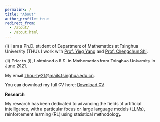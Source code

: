 ```yaml
---
permalink: /
title: "About"
author_profile: true
redirect_from: 
  - /about/
  - /about.html
---
```

(i) I am a Ph.D. student of Department of Mathematics at Tsinghua University (THU). I work with [Prof. Ying Yang](https://www.stat.tsinghua.edu.cn/info/1023/3340.htm) and [Prof. Chengchun Shi](https://callmespring.github.io/).

(ii) Prior to (i), I obtained a B.S. in Mathematics from Tsinghua University in June 2021.

My email zhou-hy21@mails.tsinghua.edu.cn. 


You can download my full CV here: [Download CV](/files/CV_HongyiZhou.pdf)

**Research**


My research has been dedicated to advancing the fields of artificial intelligence, with a particular focus on large language models (LLMs), reinforcement learning (RL) using statistical methodology. 


